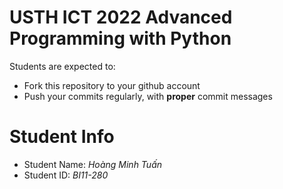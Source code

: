 USTH ICT 2022 Advanced Programming with Python
======================================================

Students are expected to:
* Fork this repository to your github account
* Push your commits regularly, with **proper** commit messages

Student Info
=========================

* Student Name: *Hoàng Minh Tuấn*
* Student ID: *BI11-280*
